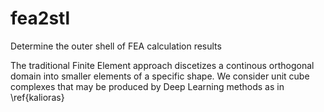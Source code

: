 # fea2stl
Determine the outer shell of FEA calculation results

The traditional Finite Element approach discetizes a continous orthogonal domain into smaller elements of a specific shape. We consider unit cube complexes that may be produced by Deep Learning methods as in \ref{kalioras}
